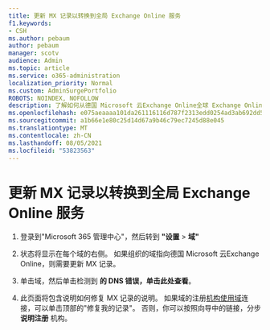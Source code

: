 ```yaml
---
title: 更新 MX 记录以转换到全局 Exchange Online 服务
f1.keywords:
- CSH
ms.author: pebaum
author: pebaum
manager: scotv
audience: Admin
ms.topic: article
ms.service: o365-administration
localization_priority: Normal
ms.custom: AdminSurgePortfolio
ROBOTS: NOINDEX, NOFOLLOW
description: 了解如何从德国 Microsoft 云Exchange Online全球 Exchange Online服务
ms.openlocfilehash: e075aeaaaa101da261116116d787f2313edd0254ad3ab692dd51a04fb33245c6
ms.sourcegitcommit: a1b66e1e80c25d14d67a9b46c79ec7245d88e045
ms.translationtype: MT
ms.contentlocale: zh-CN
ms.lasthandoff: 08/05/2021
ms.locfileid: "53823563"
---
```

# <a name="update-your-mx-records-to-transition-to-the-global-exchange-online-service"></a>更新 MX 记录以转换到全局 Exchange Online 服务

1. 登录到"Microsoft 365 管理中心"，然后转到 [](https://admin.microsoft.com)**"设置**  >  **域"**

2. 状态将显示在每个域的右侧。 如果组织的域指向德国 Microsoft 云Exchange Online，则需要更新 MX 记录。

3. 单击域，然后单击检测到 **的 DNS 错误，单击此处查看**。

4. 此页面将包含说明如何修复 MX 记录的说明。 如果域的注册[机构使用域](../setup/add-domain.md#registrars-with-domain-connect)连接，可以单击顶部的"修复我的记录"。 否则，你可以按照向导中的链接，分步 **说明注册** 机构。